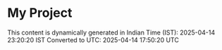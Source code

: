 # My Project

This content is dynamically generated in Indian Time (IST): 2025-04-14 23:20:20 IST
Converted to UTC: 2025-04-14 17:50:20 UTC
